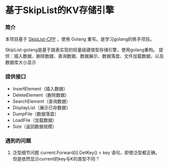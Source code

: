# 基于SkipList的KV存储引擎

### 简介
本项目基于 [SkipList-CPP](https://github.com/youngyangyang04/Skiplist-CPP) ，使用 Golang 重写。是学习golang的练手项目。

SkipList-golang是基于跳表实现的轻量级键值型存储引擎，使用golang重构。
提供：插入数据、删除数据、查询数据、数据展示、数据落盘、文件加载数据，以及数据库大小显示

### 提供接口
- InsertElement（插入数据）
- DeleteElement（删除数据）
- SearchElement（查询数据）
- DisplayList（展示已存数据）
- DumpFile（数据落盘）
- LoadFile（加载数据）
- Size（返回数据规模）


### 遇到的问题
1. 泛型细节问题
   current.Forward[i].GetKey() < key 语句，即使泛型都正确，但是依然显示current的key与K的类型不同？


